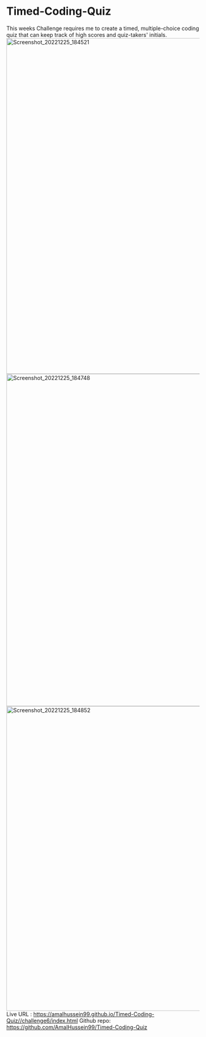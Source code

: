 # Timed-Coding-Quiz
This weeks Challenge requires me to create a timed, multiple-choice coding quiz that can keep track of high scores and quiz-takers' initials.
<img width="875" alt="Screenshot_20221225_184521" src="https://user-images.githubusercontent.com/83955269/209479049-d2176950-6ce8-41e9-8b5d-00ac0638be08.png">
<img width="866" alt="Screenshot_20221225_184748" src="https://user-images.githubusercontent.com/83955269/209479066-14eb2d98-adbf-4ada-b5a3-8d01522919a2.png">
<img width="794" alt="Screenshot_20221225_184852" src="https://user-images.githubusercontent.com/83955269/209479079-33d07fb7-c3f6-4b91-86f5-7d88884c0c1b.png"> 
Live URL : https://amalhussein99.github.io/Timed-Coding-Quiz//challenge6/index.html
Github repo: https://github.com/AmalHussein99/Timed-Coding-Quiz
